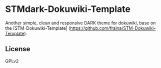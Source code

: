 # STMdark-Dokuwiki-Template

Another simple, clean and responsive DARK theme for dokuwiki, base on the [STM-Dokuwiki-Template]
(https://github.com/fraina/STM-Dokuwiki-Template).

## License
GPLv2
